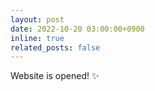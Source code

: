 ```yaml
---
layout: post
date: 2022-10-20 03:00:00+0900
inline: true
related_posts: false
---
```


Website is opened! :sparkles:
